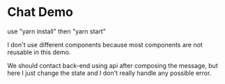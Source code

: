 Chat Demo
=====

use "yarn install" then "yarn start"

I don't use different components because most components are not reusable in this demo.

We should contact back-end using api after composing the message, but here I just change the state and I don't really handle any possible error.
